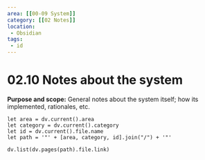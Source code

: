```yaml
---
area: [[00-09 System]]
category: [[02 Notes]]
location:
 - Obsidian
tags:
 - id
---
```


# 02.10 Notes about the system

**Purpose and scope:** General notes about the system itself; how its implemented, rationales, etc.

```dataviewjs
let area = dv.current().area
let category = dv.current().category
let id = dv.current().file.name
let path = '"' + [area, category, id].join("/") + '"'

dv.list(dv.pages(path).file.link)
```
